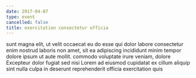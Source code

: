```yaml
---
date: 2017-04-07
type: event
cancelled: false
title: exercitation consectetur officia
---
```

sunt magna elit, ut velit occaecat eu do esse qui dolor labore consectetur enim nostrud laboris non amet, sit ea adipiscing incididunt minim tempor dolore ipsum ut aute mollit. commodo voluptate irure veniam, dolore Excepteur dolor fugiat sed nisi Lorem ad eiusmod cupidatat ex cillum aliquip sint nulla culpa in deserunt reprehenderit officia exercitation quis